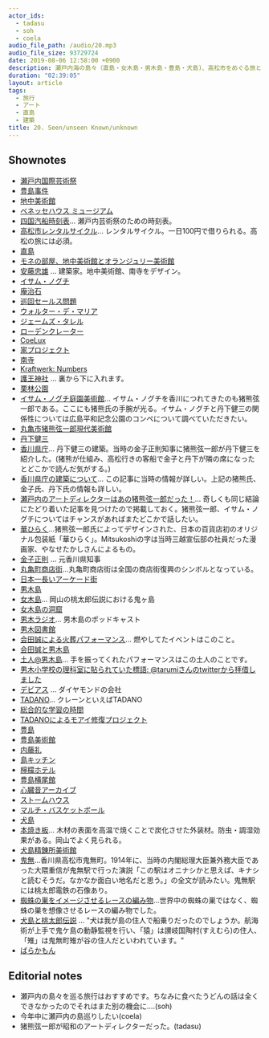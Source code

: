 ```yaml
---
actor_ids:
  - tadasu
  - soh
  - coela
audio_file_path: /audio/20.mp3
audio_file_size: 93729724
date: 2019-08-06 12:58:00 +0900
description: 瀬戸内海の島々（直島・女木島・男木島・豊島・犬島)、高松市をめぐる旅とアート、建築の魅力についてたっぷり話しました。(出演：tadasu、soh、coela）
duration: "02:39:05"
layout: article
tags: 
  - 旅行
  - アート
  - 直島
  - 建築
title: 20. Seen/unseen Known/unknown
---
```


## Shownotes

- [瀬戸内国際芸術祭](https://setouchi-artfest.jp/)
- [豊島事件](http://www.teshima-school.jp/struggle/history/)
- [地中美術館](http://benesse-artsite.jp/art/chichu.html)
- [ベネッセハウス ミュージアム](http://benesse-artsite.jp/art/benessehouse-museum.html)
- [四国汽船時刻表](https://www.shikokukisen.com/)... 瀬戸内芸術祭のための時刻表。
- [高松市レンタルサイクル](http://takamatsu-parking.com/for_use_onetime_rider_2017/)... レンタルサイクル。一日100円で借りられる。高松の旅には必須。
- [直島](http://www.naoshima.net/)
- [モネの部屋、地中美術館とオランジュリー美術館](https://kumiko-jp.com/archives/51970282.html)
- [安藤忠雄](https://ja.wikipedia.org/wiki/%E5%AE%89%E8%97%A4%E5%BF%A0%E9%9B%84) ... 建築家。地中美術館、南寺をデザイン。
- [イサム・ノグチ](https://ja.wikipedia.org/wiki/%E3%82%A4%E3%82%B5%E3%83%A0%E3%83%BB%E3%83%8E%E3%82%B0%E3%83%81)
- [庵治石](http://www.ajistone.com/about/index.html)
- [巡回セールス問題](https://ja.wikipedia.org/wiki/%E5%B7%A1%E5%9B%9E%E3%82%BB%E3%83%BC%E3%83%AB%E3%82%B9%E3%83%9E%E3%83%B3%E5%95%8F%E9%A1%8C)
- [ウォルター・デ・マリア](https://ja.wikipedia.org/wiki/%E3%82%A6%E3%82%A9%E3%83%AB%E3%82%BF%E3%83%BC%E3%83%BB%E3%83%87%E3%83%BB%E3%83%9E%E3%83%AA%E3%82%A2)
- [ジェームズ・タレル](https://ja.wikipedia.org/wiki/%E3%82%B8%E3%82%A7%E3%83%BC%E3%83%A0%E3%82%BA%E3%83%BB%E3%82%BF%E3%83%AC%E3%83%AB)
- [ローデンクレーター](https://www.axismag.jp/posts/2019/01/112800.html)
- [CoeLux](https://www.coelux.com/)
- [家プロジェクト](http://benesse-artsite.jp/art/arthouse.html)
- [南寺](https://setouchi-artfest.jp/artworks-artists/artworks/naoshima/7.html)
- [Kraftwerk: Numbers](https://www.youtube.com/watch?v=4YPiCeLwh5o)
- [護王神社](https://trip-setouchi.com/naoshima/art/shrine.html) ... 裏から下に入れます。
- [栗林公園](https://www.my-kagawa.jp/ritsuringarden)
- [イサム・ノグチ庭園美術館](http://www.isamunoguchi.or.jp/)... イサム・ノグチを香川につれてきたのも猪熊弦一郎である。ここにも猪熊氏の手腕が光る。イサム・ノグチと丹下健三の関係性については広島平和記念公園のコンペについて調べていただきたい。
- [丸亀市猪熊弦一郎現代美術館](http://www.mimoca.org/ja/)
- [丹下健三](https://ja.wikipedia.org/wiki/%E4%B8%B9%E4%B8%8B%E5%81%A5%E4%B8%89)
- [香川県庁](https://ja.wikipedia.org/wiki/%E9%A6%99%E5%B7%9D%E7%9C%8C%E5%BA%81%E8%88%8E)... 丹下健三の建築。当時の金子正則知事に猪熊弦一郎が丹下健三を紹介した。(猪熊が仕組み、高松行きの客船で金子と丹下が隣の席になったとどこかで読んだ気がする。)
- [香川県庁の建築について](https://kenzotange100-kenchikunomirai.jimdo.com/%E9%A6%99%E5%B7%9D%E7%9C%8C%E5%BA%81%E8%88%8E-%E3%81%AB%E6%A5%B5%E3%81%BE%E3%82%8B%E3%82%82%E3%81%AE/)... この記事に当時の情報が詳しい。上記の猪熊氏、金子氏、丹下氏の情報も詳しい。
- [瀬戸内のアートディレクターはあの猪熊弦一郎だった！](http://discoverjapan-web.com/article/1617)... 奇しくも同じ結論にたどり着いた記事を見つけたので掲載しておく。猪熊弦一郎、イサム・ノグチについてはチャンスがあればまたどこかで話したい。
- [華ひらく](https://mitsukoshi.mistore.jp/onlinestore/shops/hanahiraku/index.html)...猪熊弦一郎氏によってデザインされた、日本の百貨店初のオリジナル包装紙「華ひらく」。Mitsukoshiの字は当時三越宣伝部の社員だった漫画家、やなせたかしさんによるもの。
- [金子正則](https://ja.wikipedia.org/wiki/%E9%87%91%E5%AD%90%E6%AD%A3%E5%89%87) ... 元香川県知事
- [丸亀町商店街](https://www.kame3.jp/)...丸亀町商店街は全国の商店街復興のシンボルとなっている。
- [日本一長いアーケード街](https://www.rub-lab.com/rublog/2017/05/13/column207/)
- [男木島](https://www.my-kagawa.jp/shimatabi/feature/shimatabi/ogijima)
- [女木島](https://www.my-kagawa.jp/shimatabi/feature/shimatabi/megijima)...  岡山の桃太郎伝説における鬼ヶ島
- [女木島の洞窟](https://www.shikoku.gr.jp/spot/332)
- [男木ラジオ](https://ogi.osampo-radio.com/)... 男木島のポッドキャスト
- [男木図書館](https://ogijima-library.or.jp/)
- [会田誠による火葬パフォーマンス](https://twitter.com/makotoaida/status/372276488160026624)... 燃やしてたイベントはこのこと。
- [会田誠と男木島](https://ogijima-library.or.jp/2017/12/31/moegara-aidamakoto-note/)
- [土人@男木島](https://mizuma-art.co.jp/exhibitions/1401_aidamakoto/)... 手を振ってくれたパフォーマンスはこの土人のことです。
- [男木小学校の理科室に貼られていた標語: @tarumiさんのtwitterから拝借しました](https://twitter.com/tarumi/status/363668446216585216)
- [デビアス](https://ja.wikipedia.org/wiki/%E3%83%87%E3%83%93%E3%82%A2%E3%82%B9) ... ダイヤモンドの会社
- [TADANO](http://www.tadano.co.jp/)... クレーンといえばTADANO
- [総合的な学習の時間](http://www.mext.go.jp/a_menu/shotou/sougou/main14_a2.htm)
- [TADANOによるモアイ修復プロジェクト](http://www.tadano.co.jp/tadanocafe/moai/project/index.html)
- [豊島](https://teshima-navi.jp/)
- [豊島美術館](http://benesse-artsite.jp/art/teshima-artmuseum.html)
- [内藤礼](https://ja.wikipedia.org/wiki/%E5%86%85%E8%97%A4%E7%A4%BC)
- [島キッチン](http://www.shimakitchen.com/)
- [檸檬ホテル](http://lemonhotel.jp/)
- [豊島横尾館](http://benesse-artsite.jp/art/teshima-yokoohouse.html)
- [心臓音アーカイブ](http://benesse-artsite.jp/art/boltanski.html)
- [ストームハウス](http://benesse-artsite.jp/art/stormhouse.html)
- [マルチ・バスケットボール](https://trip-setouchi.com/teshima/art/multibasket.html)
- [犬島](https://setouchi-artfest.jp/artworks-artists/artworks/inujima/)
- [本焼き板](https://ojkobo.co.jp/yakiita/)... 木材の表面を高温で焼くことで炭化させた外装材。防虫・調湿効果がある。岡山でよく見られる。
- [犬島精錬所美術館](http://benesse-artsite.jp/art/seirensho.html)
- [鬼無](https://ja.wikipedia.org/wiki/%E9%AC%BC%E7%84%A1)...香川県高松市鬼無町。1914年に、当時の内閣総理大臣兼外務大臣であった大隈重信が鬼無駅で行った演説「この駅はオニナシかと思えば、キナシと読むそうだ。なかなか面白い地名だと思う。」の全文が読みたい。鬼無駅には桃太郎電鉄の石像あり。
- [蜘蛛の巣をイメージさせるレースの編み物](https://blogs.yahoo.co.jp/sakainaoki1947/61567365.html)...世界中の蜘蛛の巣ではなく、蜘蛛の巣を想像させるレースの編み物でした。
- [犬島と桃太郎伝説](http://www.city.okayama.jp/museum/momotaro-walk/inujima.html) ...  "犬は我が島の住人で船乗りだったのでしょうか。航海術が上手で鬼ケ島の動静監視を行い、「猿」は讃岐国陶村(すえむら)の住人、「雉」は鬼無町雉が谷の住人だといわれています。"
- [ばらかもん](https://www.amazon.co.jp/dp/B009UP33K0/ref=dp-kindle-redirect?_encoding=UTF8&btkr=1)

## Editorial notes
- 瀬戸内の島々を巡る旅行はおすすめです。ちなみに食べたうどんの話は全くできなかったのでそれはまた別の機会に....(soh)
- 今年中に瀬戸内の島巡りしたい(coela)
- 猪熊弦一郎が昭和のアートディレクターだった。(tadasu)
